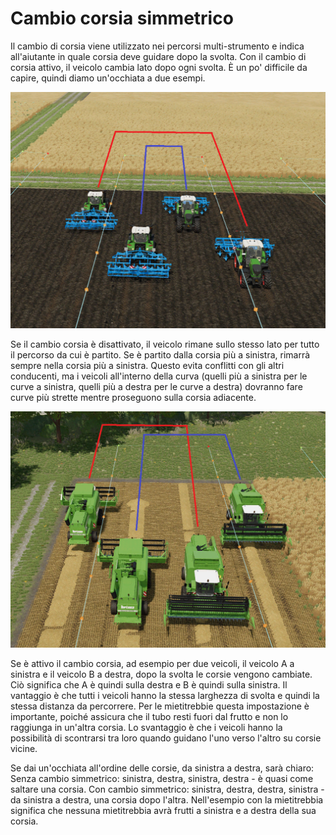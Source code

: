 # Cambio corsia simmetrico


Il cambio di corsia viene utilizzato nei percorsi multi-strumento e indica all'aiutante in quale corsia deve guidare dopo la svolta.
Con il cambio di corsia attivo, il veicolo cambia lato dopo ogni svolta.
È un po' difficile da capire, quindi diamo un'occhiata a due esempi.


![Image](https://raw.githubusercontent.com/Jan2903/CourseplayHelp/refs/heads/main/translation_data/regularchange_0_0_1020_765.png)


Se il cambio corsia è disattivato, il veicolo rimane sullo stesso lato per tutto il percorso da cui è partito.
Se è partito dalla corsia più a sinistra, rimarrà sempre nella corsia più a sinistra. Questo evita conflitti con gli altri conducenti,
ma i veicoli all'interno della curva (quelli più a sinistra per le curve a sinistra, 
quelli più a destra per le curve a destra) dovranno fare curve più strette mentre proseguono sulla corsia adiacente.


![Image](https://raw.githubusercontent.com/Jan2903/CourseplayHelp/refs/heads/main/translation_data/symetricchange_0_0_1020_765.png)


Se è attivo il cambio corsia, ad esempio per due veicoli, il veicolo A a sinistra e il veicolo B a destra, dopo la svolta le corsie vengono cambiate.
Ciò significa che A è quindi sulla destra e B è quindi sulla sinistra.
Il vantaggio è che tutti i veicoli hanno la stessa larghezza di svolta e quindi la stessa distanza da percorrere.
Per le mietitrebbie questa impostazione è importante, poiché assicura che il tubo resti fuori dal frutto e non lo raggiunga in un'altra corsia.
Lo svantaggio è che i veicoli hanno la possibilità di scontrarsi tra loro quando guidano l'uno verso l'altro su corsie vicine.

Se dai un'occhiata all'ordine delle corsie, da sinistra a destra, sarà chiaro:
Senza cambio simmetrico: sinistra, destra, sinistra, destra - è quasi come saltare una corsia.
Con cambio simmetrico: sinistra, destra, destra, sinistra - da sinistra a destra, una corsia dopo l'altra.
Nell'esempio con la mietitrebbia significa che nessuna mietitrebbia avrà frutti a sinistra e a destra della sua corsia.


